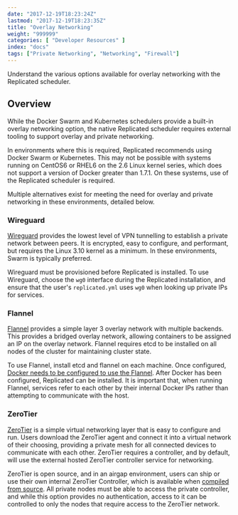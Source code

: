 ```yaml
---
date: "2017-12-19T18:23:24Z"
lastmod: "2017-12-19T18:23:35Z"
title: "Overlay Networking"
weight: "999999"
categories: [ "Developer Resources" ]
index: "docs"
tags: ["Private Networking", "Networking", "Firewall"]
---
```


Understand the various options available for overlay networking with the Replicated scheduler.

## Overview

While the Docker Swarm and Kubernetes schedulers provide a built-in overlay networking option, the native Replicated scheduler requires external tooling to support overlay and private networking.

In environments where this is required, Replicated recommends using Docker Swarm or Kubernetes. This may not be possible with systems running on CentOS6 or RHEL6 on the 2.6 Linux kernel series, which does not support a version of Docker greater than 1.7.1. On these systems, use of the Replicated scheduler is required.

Multiple alternatives exist for meeting the need for overlay and private networking in these environments, detailed below.

### Wireguard

[Wireguard](https://www.wireguard.com) provides the lowest level of VPN tunnelling to establish a private network between peers. It is encrypted, easy to configure, and performant, but requires the Linux 3.10 kernel as a minimum. In these environments, Swarm is typically preferred.

Wireguard must be provisioned before Replicated is installed. To use Wireguard, choose the `wg0` interface during the Replicated installation, and ensure that the user's `replicated.yml` uses `wg0` when looking up private IPs for services.

### Flannel

[Flannel](http://github.com/coreos/flannel) provides a simple layer 3 overlay network with multiple backends. This provides a bridged overlay network, allowing containers to be assigned an IP on the overlay network. Flannel requires etcd to be installed on all nodes of the cluster for maintaining cluster state.

To use Flannel, install etcd and flannel on each machine. Once configured, [Docker needs to be configured to use the Flannel](https://github.com/coreos/flannel/blob/master/Documentation/running.md). After Docker has been configured, Replicated can be installed. It is important that, when running Flannel, services refer to each other by their internal Docker IPs rather than attempting to communicate with the host.

### ZeroTier

[ZeroTier](http://zerotier.com/) is a simple virtual networking layer that is easy to configure and run. Users download the ZeroTier agent and connect it into a virtual network of their choosing, providing a private mesh for all connected devices to communicate with each other. ZeroTier requires a controller, and by default, will use the external hosted ZeroTier controller service for networking.

ZeroTier is open source, and in an airgap environment, users can ship or use their own internal ZeroTier Controller, which is available when [compiled from source](https://github.com/zerotier/ZeroTierOne/tree/master/controller). All private nodes must be able to access the private controller, and while this option provides no authentication, access to it can be controlled to only the nodes that require access to the ZeroTier network.